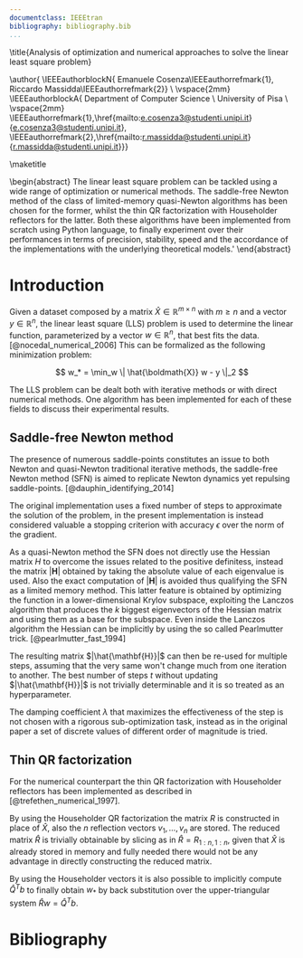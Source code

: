 ```yaml
---
documentclass: IEEEtran
bibliography: bibliography.bib
...
```


\title{Analysis of optimization and numerical approaches to solve the linear least square problem}

\author{
\IEEEauthorblockN{
Emanuele Cosenza\IEEEauthorrefmark{1},
Riccardo Massidda\IEEEauthorrefmark{2}} \\
\vspace{2mm}
\IEEEauthorblockA{
Department of Computer Science \\
University of Pisa \\
\vspace{2mm}
\IEEEauthorrefmark{1}\,\href{mailto:e.cosenza3@studenti.unipi.it}{e.cosenza3@studenti.unipi.it},
\IEEEauthorrefmark{2}\,\href{mailto:r.massidda@studenti.unipi.it}{r.massidda@studenti.unipi.it}}}

\maketitle

\begin{abstract}
  The linear least square problem can be tackled using a wide range of optimization or numerical methods. The saddle-free Newton method of the class of limited-memory quasi-Newton algorithms has been chosen for the former, whilst the thin QR factorization with Householder reflectors for the latter. Both these algorithms have been implemented from scratch using Python language, to finally experiment over their performances in terms of precision, stability, speed and the accordance of the implementations with the underlying theoretical models.'
\end{abstract}

<!--
Setting the stage
=================

The first section of your report should contain a description of the problem and the methods that you plan to use.
This is intended just as a brief recall, to introduce some notation and specify which variants of the methods you are planning to use exactly.
Discuss the reasons behind the choices you make (the one you can make, that is, since several of them will be dictated by the statement of the project and cannot be questioned).
Your target audience should be someone who is already sufficiently familiar with the content of the course.
This is not the place to show your knowledge and repeat a large part of the theory: we are sure that you all can do that, given enough time, books, slides, and internet bandwidth.
A more in-depth mathematical part is expected in the next stage.
In case adapting the algorithm to your problem requires some further mathematical derivation (example: developing an exact line search for your problem, when possible, or adapting an algorithm to deal more efficiently with the special structure of your problem), you are supposed to discuss it here with all the necessary mathematical detail.
You are advised to send us a version of this section by e-mail as soon as it is done, so that we can catch misunderstandings as soon as possible and minimize the amount of work wasted.
Note that we do not want to see code at this point: that would be premature to produce (for you) and unnecessarily complicated to read (for us).
-->

# Introduction
Given a dataset composed by a matrix $\hat{X} \in \mathbb{R}^{m \times n}$ with $m \geq n$ and a vector $y \in \mathbb{R}^n$, the linear least square (LLS) problem is used to determine the linear function, parameterized by a vector $w \in \mathbb{R}^n$, that best fits the data. [@nocedal_numerical_2006]
This can be formalized as the following minimization problem:


$$
w_* = \min_w \| \hat{\boldmath{X}} w - y \|_2
$$

The LLS problem can be dealt both with iterative methods or with direct numerical methods.
One algorithm has been implemented for each of these fields to discuss their experimental results.

## Saddle-free Newton method
The presence of numerous saddle-points constitutes an issue to both Newton and quasi-Newton traditional iterative methods, the saddle-free Newton method (SFN) is aimed to replicate Newton dynamics yet repulsing saddle-points. [@dauphin_identifying_2014]

The original implementation uses a fixed number of steps to approximate the solution of the problem, in the present implementation is instead considered valuable a stopping criterion with accuracy $\epsilon$ over the norm of the gradient.

As a quasi-Newton method the SFN does not directly use the Hessian matrix $H$ to overcome the issues related to the positive definitess, instead the matrix $|\mathbf{H}|$ obtained by taking the absolute value of each eigenvalue is used.
Also the exact computation of $|\mathbf{H}|$ is avoided thus qualifying the SFN as a limited memory method.
This latter feature is obtained by optimizing the function in a lower-dimensional Krylov subspace, exploiting the Lanczos algorithm that produces the $k$ biggest eigenvectors of the Hessian matrix and using them as a base for the subspace.
Even inside the Lanczos algorithm the Hessian can be implicitly by using the so called Pearlmutter trick. [@pearlmutter_fast_1994]

The resulting matrix $|\hat{\mathbf{H}}|$ can then be re-used for multiple steps, assuming that the very same won't change much from one iteration to another.
The best number of steps $t$ without updating $|\hat{\mathbf{H}}|$ is not trivially determinable and it is so treated as an hyperparameter.

The damping coefficient $\lambda$ that maximizes the effectiveness of the step is not chosen with a rigorous sub-optimization task, instead as in the original paper a set of discrete values of different order of magnitude is tried.

## Thin QR factorization
For the numerical counterpart the thin QR factorization with Householder reflectors has been implemented as described in [@trefethen_numerical_1997].

By using the Householder QR factorization the matrix $R$ is constructed in place of $\hat{X}$, also the $n$ reflection vectors $v_1, \dots, v_n$ are stored.
The reduced matrix $\hat{R}$ is trivially obtainable by slicing as in $\hat{R} = R_{1:n,1:n}$, given that $\hat{X}$ is already stored in memory and fully needed there would not be any advantage in directly constructing the reduced matrix.

By using the Householder vectors it is also possible to implicitly compute $\hat{Q}^Tb$ to finally obtain $w_*$ by back substitution over the upper-triangular system $\hat{R}w = \hat{Q}^T b$.

# Bibliography

<!--
What to expect from the algorithm(s)
====================================
Next, we expect a brief recall of the algorithmic properties that you expect to see in the experiments. Is the algorithm
(if it is iterative) guaranteed to converge? Is it going to be stable and return a good approximation of the solution
(if it is direct)? What is its complexity? Are there any relevant convergence results? Are the hypotheses of these
convergence results (convexity, compactness, differentiability, etc.) satisfied by your problem? If not, what are the
“closest” possible results you have available, and why exactly they are not applicable? Do you expect this to be
relevant in practice?
Again, you are advised to send us a version of this section by e-mail as soon as it is done. Again, we do not want
to see code at this point.
-->

<!--
What is your input data
=======================
Next, we expect a brief description of the data you will test your algorithms on. For “ML projects” this will typcally
be provided by the ML course, but still a modicum of descripton is required. For “no-ML projects”, it will typically
have to be either generated randomly, or picked up from the Internet, or a combination of both. This is not necessarily
a trivial process, as, say, random generation should ensure that “interesting” properties of the data (what kind of
solution can be expected, how well or ill-conditioned the problem is, . . . ) is properly controlled by the parameters of
the random generator. These aspects should be thoroughly described in the report.
Again, you are advised to send us a version of this section by e-mail as soon as it is done. Again, we do not want
to see code (unless seeing how instances is generated is much simpler by looking at a short well-commented code than
at a long winding report).
-->

